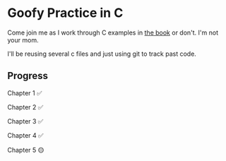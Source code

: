 # Goofy Practice in C
Come join me as I work through C examples in [the book](https://raw.githubusercontent.com/AzatAI/cs_books/master/The.C.Programming.Language.2nd.Edition.pdf) or don't. I'm not your mom.

I'll be reusing several c files and just using git to track past code.

## Progress
Chapter 1 ✅

Chapter 2 ✅

Chapter 3 ✅

Chapter 4 ✅

Chapter 5 🟡
